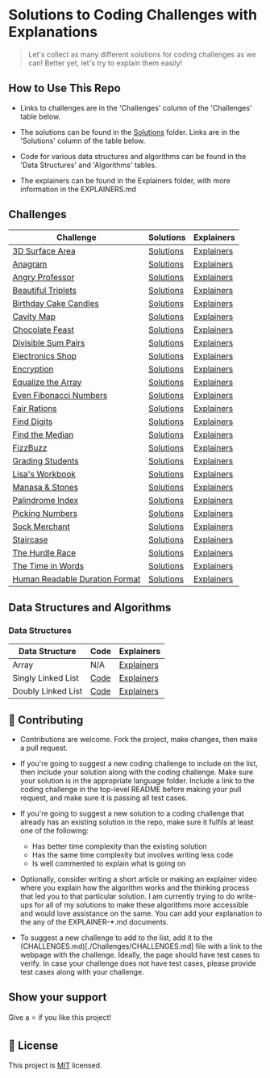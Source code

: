 # Solutions to Coding Challenges with Explanations

> Let's collect as many different solutions for coding challenges as we can! Better yet, let's try to explain them easily!

## How to Use This Repo

- Links to challenges are in the 'Challenges' column of the 'Challenges' table below.

- The solutions can be found in the [Solutions](./Solutions) folder. Links are in the 'Solutions' column of the table below.

- Code for various data structures and algorithms can be found in the 'Data Structures' and 'Algorithms' tables.

- The explainers can be found in the Explainers folder, with more information in the EXPLAINERS.md

## Challenges

| **Challenge**                                                                                  | **Solutions**                                        | **Explainers**                      |
| ---------------------------------------------------------------------------------------------- | ---------------------------------------------------- | ----------------------------------- |
| [3D Surface Area](https://www.hackerrank.com/challenges/3d-surface-area/anagram)               | [Solutions](./Solutions/3DSurfaceArea)               | [Explainers](./Explainers)          |
| [Anagram](https://www.hackerrank.com/challenges/anagram)                                       | [Solutions](./Solutions/Anagram)                     | [Explainers](./Explainers)          |
| [Angry Professor](https://www.hackerrank.com/challenges/angry-professor)                       | [Solutions](./Solutions/AngryProfessor)              | [Explainers](./Explainers)          |
| [Beautiful Triplets](https://www.hackerrank.com/challenges/beautiful-triplets)                 | [Solutions](./Solutions/BeautifulTriplets)           | [Explainers](./Explainers)          |
| [Birthday Cake Candles](https://www.hackerrank.com/challenges/birthday-cake-candles)           | [Solutions](./Solutions/BirthdayCakeCandles)         | [Explainers](./Explainers)          |
| [Cavity Map](https://www.hackerrank.com/challenges/cavity-map)                                 | [Solutions](./Solutions/CavityMap)                   | [Explainers](./Explainers)          |
| [Chocolate Feast](https://www.hackerrank.com/challenges/chocolate-feast)                       | [Solutions](./Solutions/ChocolateFeast)              | [Explainers](./Explainers)          |
| [Divisible Sum Pairs](https://www.hackerrank.com/challenges/divisible-sum-pairs)               | [Solutions](./Solutions/DivisibleSumPairs)           | [Explainers](./Explainers)          |
| [Electronics Shop](https://www.hackerrank.com/challenges/electronics-shop)                     | [Solutions](./Solutions/ElectronicsShop)             | [Explainers](./Explainers)          |
| [Encryption](https://www.hackerrank.com/challenges/encryption)                                 | [Solutions](./Solutions/Encryption)                  | [Explainers](./Explainers)          |
| [Equalize the Array](https://www.hackerrank.com/challenges/equality-in-a-array)                | [Solutions](./Solutions/EqualizeArray)               | [Explainers](./Explainers)          |
| [Even Fibonacci Numbers](https://www.hackerrank.com/contests/projecteuler/challenges/euler002) | [Solutions](./Solutions/EvenFibonacciNumbers)        | [Explainers](./Explainers)          |
| [Fair Rations](https://www.hackerrank.com/challenges/fair-rations)                             | [Solutions](./Solutions/FairRations)                 | [Explainers](./Explainers)          |
| [Find Digits](https://www.hackerrank.com/challenges/find-digits)                               | [Solutions](./Solutions/FindDigits)                  | [Explainers](./Explainers)          |
| [Find the Median](https://www.hackerrank.com/challenges/find-the-median)                       | [Solutions](./Solutions/FindTheMedian)               | [Explainers](./Explainers)          |
| [FizzBuzz](https://www.hackerrank.com/challenges/fizzbuzz)                                     | [Solutions](./Solutions/FizzBuzz)                    | [Explainers](./Explainers/FizzBuzz) |
| [Grading Students](https://www.hackerrank.com/challenges/grading)                              | [Solutions](./Solutions/GradingStudents)             | [Explainers](./Explainers)          |
| [Lisa's Workbook](https://www.hackerrank.com/challenges/lisa-workbook)                         | [Solutions](./Solutions/LisasWorkbook)               | [Explainers](./Explainers)          |
| [Manasa & Stones](https://www.hackerrank.com/challenges/manasa-and-stones)                     | [Solutions](./Solutions/ManasaAndStones)             | [Explainers](./Explainers)          |
| [Palindrome Index](https://www.hackerrank.com/challenges/palindrome-index)                     | [Solutions](./Solutions/PalindromeIndex)             | [Explainers](./Explainers)          |
| [Picking Numbers](https://www.hackerrank.com/challenges/electronics-shop)                      | [Solutions](./Solutions/PickingNumbers)              | [Explainers](./Explainers)          |
| [Sock Merchant](https://www.hackerrank.com/challenges/sock-merchant)                           | [Solutions](./Solutions/SockMerchant)                | [Explainers](./Explainers)          |
| [Staircase](https://www.hackerrank.com/challenges/staircase)                                   | [Solutions](./Solutions/Staircase)                   | [Explainers](./Explainers)          |
| [The Hurdle Race](https://www.hackerrank.com/challenges/the-hurdle-race)                       | [Solutions](./Solutions/HurdleRace)                  | [Explainers](./Explainers)          |
| [The Time in Words](https://www.hackerrank.com/challenges/the-time-in-words)                   | [Solutions](./Solutions/TimeInWords)                 | [Explainers](./Explainers)          |
| [Human Readable Duration Format](https://www.codewars.com/kata/52742f58faf5485cae000b9a)       | [Solutions](./Solutions/HumanReadableDurationFormat) | [Explainers](./Explainers)          |

## Data Structures and Algorithms

### Data Structures

| **Data Structure** | **Code**                                                              | **Explainers**                                             |
| ------------------ | --------------------------------------------------------------------- | ---------------------------------------------------------- |
| Array              | N/A                                                                   | [Explainers](./Explainers/DataStructures/Array)            |
| Singly Linked List | [Code](./DataStructuresAndAlgorithms/DataStructures/SinglyLinkedList) | [Explainers](./Explainers/DataStructures/SinglyLinkedList) |
| Doubly Linked List | [Code](./DataStructuresAndAlgorithms/DataStructures/DoublyLinkedList) | [Explainers](./Explainers/DataStructures/DoublyLinkedList) |

## 🤝 Contributing

- Contributions are welcome. Fork the project, make changes, then make a pull request.

- If you're going to suggest a new coding challenge to include on the list, then include your solution along with the coding challenge. Make sure your solution is in the appropriate language folder. Include a link to the coding challenge in the top-level README before making your pull request, and make sure it is passing all test cases.

- If you're going to suggest a new solution to a coding challenge that already has an existing solution in the repo, make sure it fulfils at least one of the following:

  - Has better time complexity than the existing solution
  - Has the same time complexity but involves writing less code
  - Is well commented to explain what is going on

- Optionally, consider writing a short article or making an explainer video where you explain how the algorithm works and the thinking process that led you to that particular solution. I am currently trying to do write-ups for all of my solutions to make these algorithms more accessible and would love assistance on the same. You can add your explanation to the any of the EXPLAINER-\*.md documents.

- To suggest a new challenge to add to the list, add it to the (CHALLENGES.md)[./Challenges/CHALLENGES.md] file with a link to the webpage with the challenge. Ideally, the page should have test cases to verify. In case your challenge does not have test cases, please provide test cases along with your challenge.

## Show your support

Give a ⭐️ if you like this project!

## 📝 License

This project is [MIT](lic.url) licensed.
